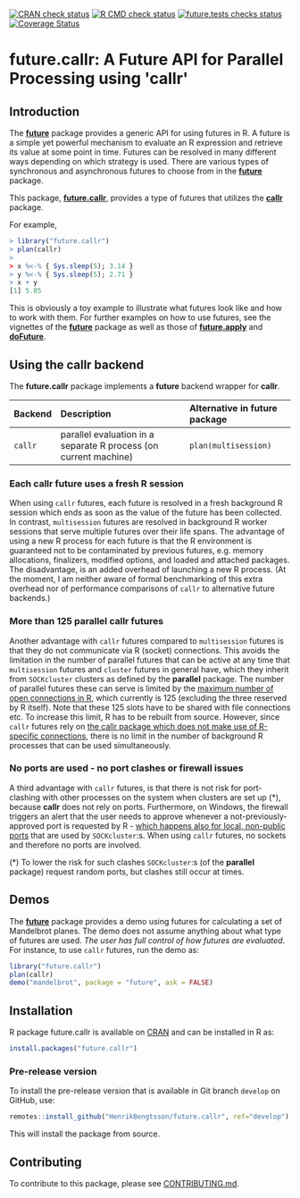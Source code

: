 

<div id="badges"><!-- pkgdown markup -->
<a href="https://CRAN.R-project.org/web/checks/check_results_future.callr.html"><img border="0" src="https://www.r-pkg.org/badges/version/future.callr" alt="CRAN check status"/></a> <a href="https://github.com/HenrikBengtsson/future.callr/actions?query=workflow%3AR-CMD-check"><img border="0" src="https://github.com/HenrikBengtsson/future.callr/actions/workflows/R-CMD-check.yaml/badge.svg?branch=develop" alt="R CMD check status"/></a>  <a href="https://github.com/HenrikBengtsson/future.callr/actions?query=workflow%3Afuture_tests"><img border="0" src="https://github.com/HenrikBengtsson/future.callr/actions/workflows/future_tests.yaml/badge.svg?branch=develop" alt="future.tests checks status"/></a>   <a href="https://app.codecov.io/gh/HenrikBengtsson/future.callr"><img border="0" src="https://codecov.io/gh/HenrikBengtsson/future.callr/branch/develop/graph/badge.svg" alt="Coverage Status"/></a> 
</div>

# future.callr: A Future API for Parallel Processing using 'callr' 

## Introduction

The **[future]** package provides a generic API for using futures in
R.  A future is a simple yet powerful mechanism to evaluate an R
expression and retrieve its value at some point in time.  Futures can
be resolved in many different ways depending on which strategy is
used.  There are various types of synchronous and asynchronous futures
to choose from in the **[future]** package.

This package, **[future.callr]**, provides a type of futures that
utilizes the **[callr]** package.

For example,

```r
> library("future.callr")
> plan(callr)
>
> x %<-% { Sys.sleep(5); 3.14 }
> y %<-% { Sys.sleep(5); 2.71 }
> x + y
[1] 5.85
```

This is obviously a toy example to illustrate what futures look like
and how to work with them.  For further examples on how to use
futures, see the vignettes of the **[future]** package as well as
those of **[future.apply]** and **[doFuture]**.


## Using the callr backend

The **future.callr** package implements a **future** backend wrapper
for **callr**.


| Backend | Description                                                      | Alternative in future package
|:--------|:-----------------------------------------------------------------|:------------------------------
| `callr` | parallel evaluation in a separate R process (on current machine) | `plan(multisession)`


### Each callr future uses a fresh R session

When using `callr` futures, each future is resolved in a fresh
background R session which ends as soon as the value of the future has
been collected.  In contrast, `multisession` futures are resolved in
background R worker sessions that serve multiple futures over their
life spans.  The advantage of using a new R process for each future is
that the R environment is guaranteed not to be contaminated by
previous futures, e.g. memory allocations, finalizers, modified
options, and loaded and attached packages.  The disadvantage, is an
added overhead of launching a new R process.  (At the moment, I am
neither aware of formal benchmarking of this extra overhead nor of
performance comparisons of `callr` to alternative future backends.)


### More than 125 parallel callr futures

Another advantage with `callr` futures compared to `multisession`
futures is that they do not communicate via R (socket) connections.
This avoids the limitation in the number of parallel futures that can
be active at any time that `multisession` futures and `cluster`
futures in general have, which they inherit from `SOCKcluster`
clusters as defined by the **parallel** package.  The number of
parallel futures these can serve is limited by the [maximum number of
open connections in
R](https://github.com/HenrikBengtsson/Wishlist-for-R/issues/28), which
currently is 125 (excluding the three reserved by R itself).  Note
that these 125 slots have to be shared with file connections etc.  To
increase this limit, R has to be rebuilt from source.  However, since
`callr` futures rely on [the callr package which does not make use of
R-specific connections](https://github.com/r-lib/processx/issues/91),
there is no limit in the number of background R processes that can be
used simultaneously.


### No ports are used - no port clashes or firewall issues

A third advantage with `callr` futures, is that there is not risk for
port-clashing with other processes on the system when clusters are set
up (*), because **callr** does not rely on ports.  Furthermore, on
Windows, the firewall triggers an alert that the user needs to approve
whenever a not-previously-approved port is requested by R - [which
happens also for local, non-public
ports](https://stackoverflow.com/questions/47353848/localhost-connection-without-firewall-popup/47542866)
that are used by `SOCKcluster`:s.  When using `callr` futures, no
sockets and therefore no ports are involved.

(*) To lower the risk for such clashes `SOCKcluster`:s (of the
**parallel** package) request random ports, but clashes still occur at
times.



## Demos

The **[future]** package provides a demo using futures for calculating
a set of Mandelbrot planes.  The demo does not assume anything about
what type of futures are used.  _The user has full control of how
futures are evaluated_.  For instance, to use `callr` futures, run the
demo as:

```r
library("future.callr")
plan(callr)
demo("mandelbrot", package = "future", ask = FALSE)
```


[callr]: https://cran.r-project.org/package=callr
[future]: https://cran.r-project.org/package=future
[future.callr]: https://cran.r-project.org/package=future.callr
[future.apply]: https://cran.r-project.org/package=future.apply
[doFuture]: https://cran.r-project.org/package=doFuture

## Installation
R package future.callr is available on [CRAN](https://cran.r-project.org/package=future.callr) and can be installed in R as:
```r
install.packages("future.callr")
```


### Pre-release version

To install the pre-release version that is available in Git branch `develop` on GitHub, use:
```r
remotes::install_github("HenrikBengtsson/future.callr", ref="develop")
```
This will install the package from source.  

<!-- pkgdown-drop-below -->


## Contributing

To contribute to this package, please see [CONTRIBUTING.md](CONTRIBUTING.md).

